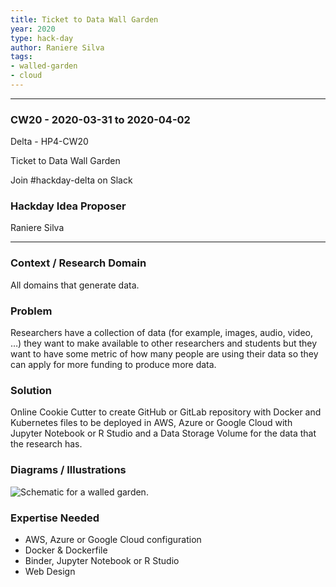 ```yaml
---
title: Ticket to Data Wall Garden
year: 2020
type: hack-day
author: Raniere Silva
tags:
- walled-garden
- cloud
---
```


<hr>

### CW20 - 2020-03-31 to 2020-04-02

Delta - HP4-CW20

Ticket to Data Wall Garden

Join #hackday-delta on Slack

### **Hackday Idea Proposer**

Raniere Silva

---

### **Context / Research Domain**

All domains that generate data.


### **Problem**

Researchers have a collection of data (for example, images, audio, video, …) they want to make available to other researchers and students but they want to have some metric of how many people are using their data so they can apply for more funding to produce more data.

### **Solution**

Online Cookie Cutter to create GitHub or GitLab repository with Docker and Kubernetes files to be deployed in AWS, Azure or Google Cloud with Jupyter Notebook or R Studio and a Data Storage Volume for the data that the research has.


### **Diagrams / Illustrations**

![Schematic for a walled garden.](../images/cw20-walled-garden.png)

### Expertise Needed

* AWS, Azure or Google Cloud configuration
* Docker & Dockerfile
* Binder, Jupyter Notebook or R Studio
* Web Design
